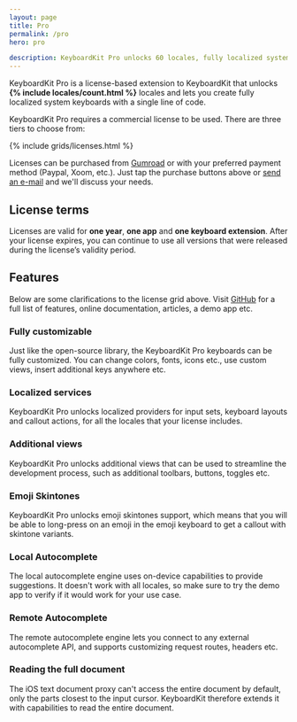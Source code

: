 ```yaml
---
layout: page
title: Pro
permalink: /pro
hero: pro

description: KeyboardKit Pro unlocks 60 locales, fully localized system keyboards, emoji skintones, local and remote autocomplete, full document proxy utils etc.
---
```



KeyboardKit Pro is a license-based extension to KeyboardKit that unlocks **{% include locales/count.html %}** locales and lets you create fully localized system keyboards with a single line of code.

KeyboardKit Pro requires a commercial license to be used. There are three tiers to choose from:

{% include grids/licenses.html %}

Licenses can be purchased from [Gumroad]({{site.gumroad_url}}) or with your preferred payment method (Paypal, Xoom, etc.). Just tap the purchase buttons above or [send an e-mail](mailto:{{site.email}}?subject=KeyboardKit%20Pro%20License) and we'll discuss your needs.


## License terms

Licenses are valid for **one year**, **one app** and **one keyboard extension**. After your license expires, you can continue to use all versions that were released during the license’s validity period.


## Features

Below are some clarifications to the license grid above. Visit [GitHub]({{site.github_url_pro}}) for a full list of features, online documentation, articles, a demo app etc.

### Fully customizable

Just like the open-source library, the KeyboardKit Pro keyboards can be fully customized. You can change colors, fonts, icons etc., use custom views, insert additional keys anywhere etc.


### Localized services

KeyboardKit Pro unlocks localized providers for input sets, keyboard layouts and callout actions, for all the locales that your license includes.


### Additional views

KeyboardKit Pro unlocks additional views that can be used to streamline the development process, such as additional toolbars, buttons, toggles etc.


### Emoji Skintones

KeyboardKit Pro unlocks emoji skintones support, which means that you will be able to long-press on an emoji in the emoji keyboard to get a callout with skintone variants.


### Local Autocomplete

The local autocomplete engine uses on-device capabilities to provide suggestions. It doesn't work with all locales, so make sure to try the demo app to verify if it would work for your use case.


### Remote Autocomplete

The remote autocomplete engine lets you connect to any external autocomplete API, and supports customizing request routes, headers etc.


### Reading the full document

The iOS text document proxy can't access the entire document by default, only the parts closest to the input cursor. KeyboardKit therefore extends it with capabilities to read the entire document.
